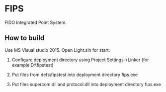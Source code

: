 # FIPS
FIDO Integrated Point System.

## How to build
Use MS Visual studio 2015. Open Light.sln for start.

1. Configure deployment directory using Project Settings->Linker (for example D:\fipstest)

2. Put files from defs\fipstest into deployment directory fips.exe

3. Put files supercom.dll and protocol.dll into deployment directory fips.exe